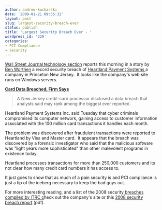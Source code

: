 ```yaml
---
author: andrew-kucharski
date: '2009-01-21 09:55:32'
layout: post
slug: largest-security-breach-ever
status: publish
title: 'Largest Security Breach Ever - '
wordpress_id: '229'
categories:
- PCI Compliance
- Security
---
```


[Wall Street Journal technology section](http://online.wsj.com/public/page/news-tech-technology.html) reports this morning in a story by [Ben Worthen](http://www.linkedin.com/in/benworthen) a record security breach of [Heartland Payment Systems ](http://www.heartlandpaymentsystems.com/)a company in Princeton New Jersey.  It looks like the company's web site runs on Windows servers.

**[Card Data Breached, Firm Says](http://online.wsj.com/article/SB123249174099899837.html)**


> A New Jersey credit-card processor disclosed a data breach that analysts said may rank among the biggest ever reported.

Heartland Payment Systems Inc. said Tuesday that cyber criminals compromised its computer network, gaining access to customer information associated with the 100 million card transactions it handles each month.


The problem was discovered after fraudulent transactions were reported to Heartland by Visa and Master card.  It appears that the breach was discovered by a forensic investigator who said that the malicious software was "light years more sophisticated" than other malevolent programs in existence today.

Heartland processes transactions for more than 250,000 customers and its not clear how many credit card numbers it has access to.

It just goes to show that as much of a pain security is and PCI compliance is just a tip of the iceberg necessary to keep the bad guys out.

For more interesting reading, and a list of the 2008 security[ breaches compiled by ITRC c](http://www.idtheftcenter.org/artman2/publish/lib_survey/ITRC_2008_Breach_List.shtml)heck out the company's site or this [2008 security breach report](http://www.idtheftcenter.org/BreachPDF/ITRC_Breach_Report_2008_final.pdf) (pdf).


> 

> 
> 




